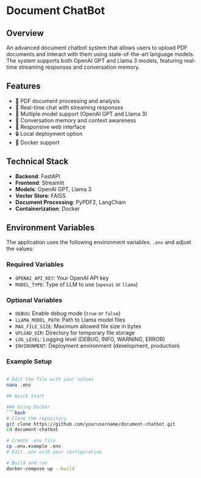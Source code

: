 # Document ChatBot

## Overview
An advanced document chatbot system that allows users to upload PDF documents and interact with them using state-of-the-art language models. The system supports both OpenAI GPT and Llama 3 models, featuring real-time streaming responses and conversation memory.

## Features
- 📄 PDF document processing and analysis
- 💬 Real-time chat with streaming responses
- 🔄 Multiple model support (OpenAI GPT and Llama 3)
- 🧠 Conversation memory and context awareness
- 📱 Responsive web interface
- 🔒 Local deployment option
- 🐳 Docker support

## Technical Stack
- **Backend**: FastAPI
- **Frontend**: Streamlit
- **Models**: OpenAI GPT, Llama 3
- **Vector Store**: FAISS
- **Document Processing**: PyPDF2, LangChain
- **Containerization**: Docker

## Environment Variables

The application uses the following environment variables.  `.env` and adjust the values:

### Required Variables
- `OPENAI_API_KEY`: Your OpenAI API key
- `MODEL_TYPE`: Type of LLM to use (`openai` or `llama`)

### Optional Variables
- `DEBUG`: Enable debug mode (`true` or `false`)
- `LLAMA_MODEL_PATH`: Path to Llama model files
- `MAX_FILE_SIZE`: Maximum allowed file size in bytes
- `UPLOAD_DIR`: Directory for temporary file storage
- `LOG_LEVEL`: Logging level (DEBUG, INFO, WARNING, ERROR)
- `ENVIRONMENT`: Deployment environment (development, production)

### Example Setup
```bash

# Edit the file with your values
nano .env

## Quick Start

### Using Docker
```bash
# Clone the repository
git clone https://github.com/yourusername/document-chatbot.git
cd document-chatbot

# Create .env file
cp .env.example .env
# Edit .env with your configuration

# Build and run
docker-compose up --build
